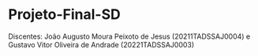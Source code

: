 # Projeto-Final-SD
Discentes: João Augusto Moura Peixoto de Jesus (20211TADSSAJ0004) e Gustavo Vitor Oliveira de Andrade (20221TADSSAJ0003)
